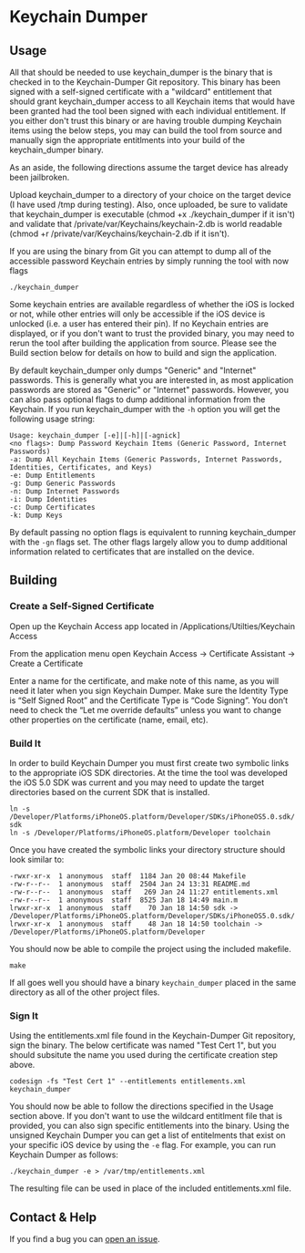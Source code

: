 # Keychain Dumper

## Usage

All that should be needed to use keychain_dumper is the binary that is checked in to the Keychain-Dumper Git repository.  This binary has been signed with a self-signed certificate with a "wildcard" entitlement that should grant keychain_dumper access to all Keychain items that would have been granted had the tool been signed with each individual entitlement.  If you either don't trust this binary or are having trouble dumping Keychain items using the below steps, you may can build the tool from source and manually sign the appropriate entitlments into your build of the keychain_dumper binary.

As an aside, the following directions assume the target device has already been jailbroken.  

Upload keychain_dumper to a directory of your choice on the target device (I have used /tmp during testing).  Also, once uploaded, be sure to validate that keychain_dumper is executable (chmod +x ./keychain_dumper if it isn't) and validate that /private/var/Keychains/keychain-2.db is world readable (chmod +r /private/var/Keychains/keychain-2.db if it isn't).

If you are using the binary from Git you can attempt to dump all of the accessible password Keychain entries by simply running the tool with now flags

    ./keychain_dumper

Some keychain entries are available regardless of whether the iOS is locked or not, while other entries will only be accessible if the iOS device is unlocked (i.e. a user has entered their pin).  If no Keychain entries are displayed, or if you don't want to trust the provided binary, you may need to rerun the tool after building the application from source.  Please see the Build section below for details on how to build and sign the application.  

By default keychain_dumper only dumps "Generic" and "Internet" passwords.  This is generally what you are interested in, as most application passwords are stored as "Generic" or "Internet" passwords.  However, you can also pass optional flags to dump additional information from the Keychain.  If you run keychain_dumper with the `-h` option you will get the following usage string:

	Usage: keychain_dumper [-e]|[-h]|[-agnick]
	<no flags>: Dump Password Keychain Items (Generic Password, Internet Passwords)
	-a: Dump All Keychain Items (Generic Passwords, Internet Passwords, Identities, Certificates, and Keys)
	-e: Dump Entitlements
	-g: Dump Generic Passwords
	-n: Dump Internet Passwords
	-i: Dump Identities
	-c: Dump Certificates
	-k: Dump Keys

By default passing no option flags is equivalent to running keychain_dumper with the `-gn` flags set.  The other flags largely allow you to dump additional information related to certificates that are installed on the device.  
    
## Building


### Create a Self-Signed Certificate

Open up the Keychain Access app located in /Applications/Utilties/Keychain Access

From the application menu open Keychain Access -> Certificate Assistant -> Create a Certificate

Enter a name for the certificate, and make note of this name, as you will need it later when you sign Keychain Dumper.  Make sure the Identity Type is “Self Signed Root” and the Certificate Type is “Code Signing”.  You don’t need to check the “Let me override defaults” unless you want to change other properties on the certificate (name, email, etc).

### Build It

In order to build Keychain Dumper you must first create two symbolic links to the appropriate iOS SDK directories. At the time the tool was developed the iOS 5.0 SDK was current and you may need to update the target directories based on the current SDK that is installed.  

	ln -s /Developer/Platforms/iPhoneOS.platform/Developer/SDKs/iPhoneOS5.0.sdk/ sdk
	ln -s /Developer/Platforms/iPhoneOS.platform/Developer toolchain

Once you have created the symbolic links your directory structure should look similar to:

	-rwxr-xr-x  1 anonymous  staff  1184 Jan 20 08:44 Makefile
	-rw-r--r--  1 anonymous  staff  2504 Jan 24 13:31 README.md
	-rw-r--r--  1 anonymous  staff   269 Jan 24 11:27 entitlements.xml
	-rw-r--r--  1 anonymous  staff  8525 Jan 18 14:49 main.m
	lrwxr-xr-x  1 anonymous  staff    70 Jan 18 14:50 sdk -> /Developer/Platforms/iPhoneOS.platform/Developer/SDKs/iPhoneOS5.0.sdk/
	lrwxr-xr-x  1 anonymous  staff    48 Jan 18 14:50 toolchain -> /Developer/Platforms/iPhoneOS.platform/Developer

You should now be able to compile the project using the included makefile.

	make

If all goes well you should have a binary `keychain_dumper` placed in the same directory as all of the other project files.  


### Sign It

Using the entitlements.xml file found in the Keychain-Dumper Git repository, sign the binary.  The below certificate was named "Test Cert 1", but you should subsitute the name you used during the certificate creation step above.  

	codesign -fs "Test Cert 1" --entitlements entitlements.xml keychain_dumper

You should now be able to follow the directions specified in the Usage section above.  If you don't want to use the wildcard entitlment file that is provided, you can also sign specific entitlements into the binary.  Using the unsigned Keychain Dumper you can get a list of entitelments that exist on your specific iOS device by using the `-e` flag.  For example, you can run Keychain Dumper as follows:

	./keychain_dumper -e > /var/tmp/entitlements.xml

The resulting file can be used in place of the included entitlements.xml file.  

## Contact & Help

If you find a bug you can [open an issue](http://github.com/ptoomey3/Keychain-Dumper/issues).
